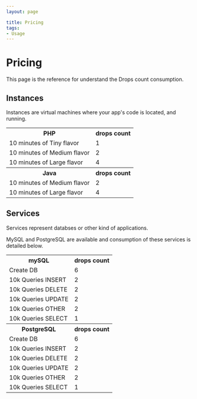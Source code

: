 ```yaml
---
layout: page

title: Pricing
tags:
- Usage
---
```

# Pricing

This page is the reference for understand the Drops count consumption. 


## Instances

Instances are virtual machines where your app's code is located, and running.

<table class="table table-striped">
	<tr><th>PHP</th><th>drops count</th></tr>
	<tr><td>10 minutes of Tiny flavor</td><td>1</td></tr>
	<tr><td>10 minutes of Medium flavor</td><td>2</td></tr>
	<tr><td>10 minutes of Large flavor</td><td>4</td></tr>
	<tr><th>Java</th><th>drops count</th></tr>
	<tr><td>10 minutes of Medium flavor</td><td>2</td></tr>
	<tr><td>10 minutes of Large flavor</td><td>4</td></tr>
</table>

## Services

Services represent databses or other kind of applications. 

MySQL and PostgreSQL are available and consumption of these services is detailed below.

<table class="table table-striped">
	<tr><th>mySQL</th><th>drops count</th></tr>
	<tr><td>Create DB</td><td>6</td></tr>
	<tr><td>10k Queries INSERT</td><td>2</td></tr>
	<tr><td>10k Queries DELETE</td><td>2</td></tr>
	<tr><td>10k Queries UPDATE</td><td>2</td></tr>
	<tr><td>10k Queries OTHER</td><td>2</td></tr>
	<tr><td>10k Queries SELECT</td><td>1</td></tr>
	<tr><th>PostgreSQL</th><th>drops count</th></tr>
	<tr><td>Create DB</td><td>6</td></tr>
	<tr><td>10k Queries INSERT</td><td>2</td></tr>
	<tr><td>10k Queries DELETE</td><td>2</td></tr>
	<tr><td>10k Queries UPDATE</td><td>2</td></tr>
	<tr><td>10k Queries OTHER</td><td>2</td></tr>
	<tr><td>10k Queries SELECT</td><td>1</td></tr>
</table>

